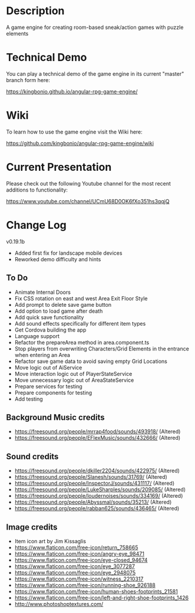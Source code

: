 # Description

A game engine for creating room-based sneak/action games with puzzle elements

# Technical Demo

You can play a technical demo of the game engine in its current "master" branch form here:

https://kingbonio.github.io/angular-rpg-game-engine/


# Wiki

To learn how to use the game engine visit the Wiki here:

https://github.com/kingbonio/angular-rpg-game-engine/wiki


# Current Presentation

Please check out the following Youtube channel for the most recent additions to functionality:

https://www.youtube.com/channel/UCmU68D0OK6fXo351hs3qqjQ


# Change Log

v0.19.1b

* Added first fix for landscape mobile devices
* Reworked demo difficulty and hints


## To Do

* Animate Internal Doors
* Fix CSS rotation on east and west Area Exit Floor Style
* Add prompt to delete save game button
* Add option to load game after death
* Add quick save functionality
* Add sound effects specifically for different item types
* Get Cordova building the app
* Language support
* Refactor the prepareArea method in area.component.ts
* Stop players from overwriting Characters/Grid Elements in the entrance when entering an Area
* Refactor save game data to avoid saving empty Grid Locations
* Move logic out of AiService
* Move interaction logic out of PlayerStateService
* Move unnecessary logic out of AreaStateService
* Prepare services for testing
* Prepare components for testing
* Add testing


## Background Music credits

* https://freesound.org/people/mrrap4food/sounds/493918/ (Altered)
* https://freesound.org/people/EFlexMusic/sounds/432666/ (Altered)


## Sound credits

* https://freesound.org/people/dkiller2204/sounds/422975/ (Altered)
* https://freesound.org/people/Slanesh/sounds/31769/ (Altered)
* https://freesound.org/people/InspectorJ/sounds/431117/ (Altered)
* https://freesound.org/people/LukeSharples/sounds/209085/ (Altered)
* https://freesound.org/people/loudernoises/sounds/334169/ (Altered)
* https://freesound.org/people/Abyssmal/sounds/35213/ (Altered)
* https://freesound.org/people/rabban625/sounds/436465/ (Altered)


## Image credits

* Item icon art by Jim Kissaglis
* https://www.flaticon.com/free-icon/return_758665
* https://www.flaticon.com/free-icon/angry-eye_98471
* https://www.flaticon.com/free-icon/eye-closed_94674
* https://www.flaticon.com/free-icon/eye_3077287
* https://www.flaticon.com/free-icon/eye_2948075
* https://www.flaticon.com/free-icon/witness_2210317
* https://www.flaticon.com/free-icon/running-shoe_926188
* https://www.flaticon.com/free-icon/human-shoes-footprints_21581
* https://www.flaticon.com/free-icon/left-and-right-shoe-footprints_1426
* http://www.photoshoptextures.com/
